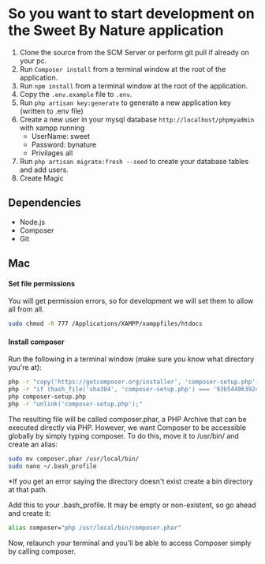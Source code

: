 # So you want to start development on the Sweet By Nature application


1. Clone the source from the SCM Server or perform git pull if already on your pc.
2. Run ```Composer install``` from a terminal window at the root of the application.
5. Run `npm install` from a terminal window at the root of the application.
3. Copy the ```.env.example``` file to ```.env```.
5. Run ```php artisan key:generate``` to generate a new application key (written to .env file)
1. Create a new user in your mysql database ``` http://localhost/phpmyadmin ``` with xampp running
    * UserName: sweet
    * Password: bynature
    * Privilages all
1. Run ```php artisan migrate:fresh --seed``` to create your database tables and add users.  
8. Create Magic 

## Dependencies
* Node.js
* Composer
* Git

## Mac
#### Set file permissions
You will get permission errors, so for development we will set them to allow all from all.
```sh
sudo chmod -R 777 /Applications/XAMPP/xamppfiles/htdocs
```
#### Install composer
Run the following in a terminal window (make sure you know what directory you're at):
```sh
php -r "copy('https://getcomposer.org/installer', 'composer-setup.php');"
php -r "if (hash_file('sha384', 'composer-setup.php') === '93b54496392c062774670ac18b134c3b3a95e5a5e5c8f1a9f115f203b75bf9a129d5daa8ba6a13e2cc8a1da0806388a8') { echo 'Installer verified'; } else { echo 'Installer corrupt'; unlink('composer-setup.php'); } echo PHP_EOL;"
php composer-setup.php
php -r "unlink('composer-setup.php');"
```
The resulting file will be called composer.phar, a PHP Archive that can be executed directly via PHP. However, we want Composer to be accessible globally by simply typing composer. To do this, move it to /usr/bin/ and create an alias:

```sh
sudo mv composer.phar /usr/local/bin/
sudo nano ~/.bash_profile
```

*If you get an error saying the directory doesn't exist create a bin directory at that path.

Add this to your .bash_profile. It may be empty or non-existent, so go ahead and create it:

```sh
alias composer="php /usr/local/bin/composer.phar"
```
Now, relaunch your terminal and you'll be able to access Composer simply by calling composer.
